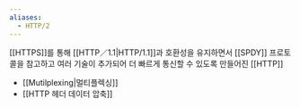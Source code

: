 ```yaml
---
aliases:
  - HTTP/2
---
```

[[HTTPS]]를 통해 [[HTTP／1.1|HTTP/1.1]]과 호환성을 유지하면서 [[SPDY]] 프로토콜을 참고하고 여러 기술이 추가되어 더 빠르게 통신할 수 있도록 만들어진 [[HTTP]]

- [[Mutilplexing|멀티플렉싱]]
- [[HTTP 헤더 데이터 압축]]